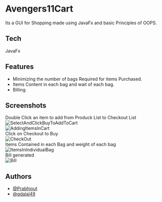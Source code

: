 
# Avengers11Cart

Its a GUI for Shopping made using JavaFx and basic Principles of OOPS.


## Tech

JavaFx


## Features

- Minimizing the number of bags Required for items Purchased.
- Items Content in each bag and wait of each bag.
- Billing.



## Screenshots

Double Click an item to add from Produck List to Checkout List <br>
![SelectAndClickBuyToAddToCart](https://user-images.githubusercontent.com/54816974/147417870-020bfe46-278a-4d24-8380-1dce1cf92eaf.png) <br>
![AddingItemsInCart](https://user-images.githubusercontent.com/54816974/147417851-abb3e7ca-0bf3-41ae-bf95-27374e1b74ab.png) <br>
Click on Checkout to Buy<br>
![CheckOut](https://user-images.githubusercontent.com/54816974/147417940-5e5042f1-8bce-4d64-87dc-188ad81d80ad.png) <br>
Items Contained in each Bag and weight of each bag <br>
![ItemsInIndividualBag](https://user-images.githubusercontent.com/54816974/147417943-3a141a3d-bc50-48ad-bb68-d15141f6b5d1.png) <br>
Bill generated <br>
![Bill](https://user-images.githubusercontent.com/54816974/147417947-0271a56d-6e77-4907-be24-900c3c15e507.png)


## Authors

- [@Prabhjout](https://github.com/Prabhjout)
- [@gdalal49](https://github.com/gdalal49)

